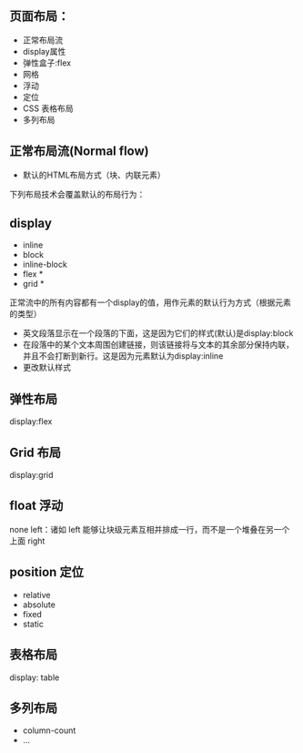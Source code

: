 ## 页面布局：
- 正常布局流
- display属性
- 弹性盒子:flex
- 网格
- 浮动
- 定位
- CSS 表格布局
- 多列布局

## 正常布局流(Normal flow)
- 默认的HTML布局方式（块、内联元素）

下列布局技术会覆盖默认的布局行为：

## display
- inline
- block
- inline-block
- flex *
- grid *

正常流中的所有内容都有一个display的值，用作元素的默认行为方式（根据元素的类型）
- 英文段落显示在一个段落的下面，这是因为它们的样式(默认)是display:block
- 在段落中的某个文本周围创建链接，则该链接将与文本的其余部分保持内联，并且不会打断到新行。这是因为<a>元素默认为display:inline
- 更改默认样式

## 弹性布局
display:flex

## Grid 布局
display:grid

## float 浮动
none
left：诸如 left 能够让块级元素互相并排成一行，而不是一个堆叠在另一个上面
right

## position 定位
- relative
- absolute
- fixed
- static

## 表格布局
display: table


## 多列布局
- column-count
- ...


